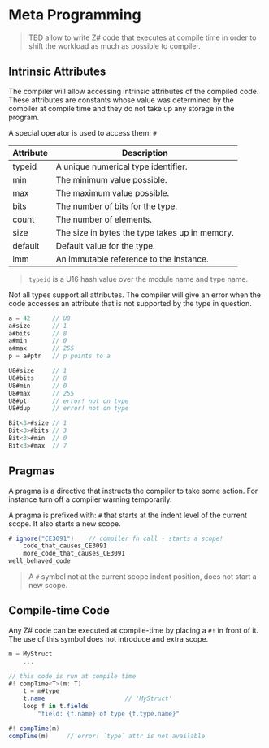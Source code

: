 # Meta Programming

> TBD allow to write Z# code that executes at compile time in order to shift the workload as much as possible to compiler.

## Intrinsic Attributes

The compiler will allow accessing intrinsic attributes of the compiled code. These attributes are constants whose value was determined by the compiler at compile time and they do not take up any storage in the program.

A special operator is used to access them: `#`

| Attribute | Description
|----|-----
| typeid | A unique numerical type identifier.
| min | The minimum value possible.
| max | The maximum value possible.
| bits | The number of bits for the type.
| count | The number of elements.
| size | The size in bytes the type takes up in memory.
| default | Default value for the type.
| imm | An immutable reference to the instance.

> `typeid` is a U16 hash value over the module name and type name.

Not all types support all attributes. The compiler will give an error when the code accesses an attribute that is not supported by the type in question.

```C#
a = 42      // U8
a#size      // 1
a#bits      // 8
a#min       // 0
a#max       // 255
p = a#ptr   // p points to a

U8#size     // 1
U8#bits     // 8
U8#min      // 0
U8#max      // 255
U8#ptr      // error! not on type
U8#dup      // error! not on type

Bit<3>#size // 1
Bit<3>#bits // 3
Bit<3>#min  // 0
Bit<3>#max  // 7
```

## Pragmas

A pragma is a directive that instructs the compiler to take some action. For instance turn off a compiler warning temporarily.

A pragma is prefixed with: `#` that starts at the indent level of the current scope. It also starts a new scope.

```C#
# ignore("CE3091")    // compiler fn call - starts a scope!
    code_that_causes_CE3091
    more_code_that_causes_CE3091
well_behaved_code
```

> A `#` symbol not at the current scope indent position, does not start a new scope.

## Compile-time Code

Any Z# code can be executed at compile-time by placing a `#!` in front of it. The use of this symbol does not introduce and extra scope.

```C#
m = MyStruct
    ...

// this code is run at compile time
#! compTime<T>(m: T)
    t = m#type
    t.name                      // 'MyStruct'
    loop f in t.fields
        "field: {f.name} of type {f.type.name}"

#! compTime(m)
compTime(m)     // error! `type` attr is not available
```
